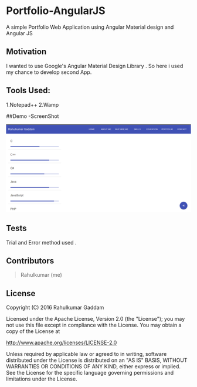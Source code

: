 # Portfolio-AngularJS
A simple Portfolio Web Application using Angular Material design and Angular JS 



## Motivation

I wanted to use Google's Angular Material Design Library . So here i used my chance to develop second App.




## Tools Used:
1.Notepad++
2.Wamp

##Demo -ScreenShot

![alt tag](https://github.com/Raulkg/Portfolio-AngularJS/blob/master/Capture.PNG)


## Tests

Trial and Error method used .

## Contributors

>Rahulkumar (me)

## License

Copyright (C) 2016 Rahulkumar Gaddam

Licensed under the Apache License, Version 2.0 (the "License");
you may not use this file except in compliance with the License.
You may obtain a copy of the License at

http://www.apache.org/licenses/LICENSE-2.0

Unless required by applicable law or agreed to in writing, software
distributed under the License is distributed on an "AS IS" BASIS,
WITHOUT WARRANTIES OR CONDITIONS OF ANY KIND, either express or implied.
See the License for the specific language governing permissions and
limitations under the License.
